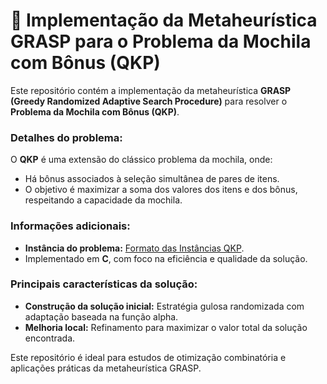 # 🎒 Implementação da Metaheurística GRASP para o Problema da Mochila com Bônus (QKP)  

Este repositório contém a implementação da metaheurística **GRASP (Greedy Randomized Adaptive Search Procedure)** para resolver o **Problema da Mochila com Bônus (QKP)**.  

### Detalhes do problema:
O **QKP** é uma extensão do clássico problema da mochila, onde:  
- Há bônus associados à seleção simultânea de pares de itens.  
- O objetivo é maximizar a soma dos valores dos itens e dos bônus, respeitando a capacidade da mochila.  

### Informações adicionais:
- **Instância do problema:** [Formato das Instâncias QKP](https://cedric.cnam.fr/~soutif/QKP/format.html).  
- Implementado em **C**, com foco na eficiência e qualidade da solução.  

### Principais características da solução:
- **Construção da solução inicial:** Estratégia gulosa randomizada com adaptação baseada na função alpha.  
- **Melhoria local:** Refinamento para maximizar o valor total da solução encontrada.  

Este repositório é ideal para estudos de otimização combinatória e aplicações práticas da metaheurística GRASP.  
